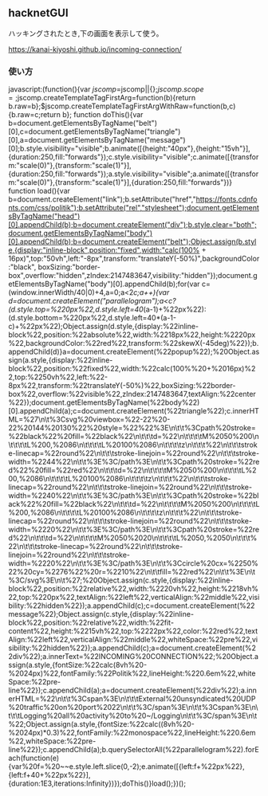 ## hacknetGUI

ハッキングされたとき,下の画面を表示して使う。

https://kanai-kiyoshi.github.io/incoming-connection/


### 使い方

javascript:(function(){var $jscomp=$jscomp||{};$jscomp.scope={};$jscomp.createTemplateTagFirstArg=function(b){return b.raw=b};$jscomp.createTemplateTagFirstArgWithRaw=function(b,c){b.raw=c;return b}; function doThis(){var b=document.getElementsByTagName("belt")[0],c=document.getElementsByTagName("triangle")[0],a=document.getElementsByTagName("message")[0];b.style.visibility="visible";b.animate([{height:"40px"},{height:"15vh"}],{duration:250,fill:"forwards"});c.style.visibility="visible";c.animate([{transform:"scale(0)"},{transform:"scale(1)"}],{duration:250,fill:"forwards"});a.style.visibility="visible";a.animate([{transform:"scale(0)"},{transform:"scale(1)"}],{duration:250,fill:"forwards"})} function load(){var b=document.createElement("link");b.setAttribute("href","https://fonts.cdnfonts.com/css/politik");b.setAttribute("rel","stylesheet");document.getElementsByTagName("head")[0].appendChild(b);b=document.createElement("div");b.style.clear="both";document.getElementsByTagName("body")[0].appendChild(b);b=document.createElement("belt");Object.assign(b.style,{display:"inline-block",position:"fixed",width:"calc(100% + 16px)",top:"50vh",left:"-8px",transform:"translateY(-50%)",backgroundColor:"black", boxSizing:"border-box",overflow:"hidden",zIndex:2147483647,visibility:"hidden"});document.getElementsByTagName("body")[0].appendChild(b);for(var c=(window.innerWidth/40|0)+4,a=0;a<2*c;a++){var d=document.createElement("parallelogram");a<c?(d.style.top=%220px%22,d.style.left=40*(a-1)+%22px%22):(d.style.bottom=%220px%22,d.style.left=40*(a-1-c)+%22px%22);Object.assign(d.style,{display:%22inline-block%22,position:%22absolute%22,width:%2218px%22,height:%2220px%22,backgroundColor:%22red%22,transform:%22skewX(-45deg)%22});b.appendChild(d)}a=document.createElement(%22popup%22);%20Object.assign(a.style,{display:%22inline-block%22,position:%22fixed%22,width:%22calc(100%%20+%2016px)%22,top:%2250vh%22,left:%22-8px%22,transform:%22translateY(-50%)%22,boxSizing:%22border-box%22,overflow:%22visible%22,zIndex:2147483647,textAlign:%22center%22});document.getElementsByTagName(%22body%22)[0].appendChild(a);c=document.createElement(%22triangle%22);c.innerHTML=%27\n\t%3Csvg%20viewbox=%22-22%20-22%20144%20130%22%20style=%22%22%3E\n\t\t%3Cpath%20stroke=%22black%22%20fill=%22black%22\n\t\t\td=%22\n\t\t\t\tM%2050%200\n\t\t\t\tL%200,%2086\n\t\t\t\tL%20100%2086\n\t\t\t\tz\n\t\t\t%22\n\t\t\tstroke-linecap=%22round%22\n\t\t\tstroke-linejoin=%22round%22\n\t\t\tstroke-width=%2244%22\n\t\t%3E%3C/path%3E\n\t\t%3Cpath%20stroke=%22red%22%20fill=%22red%22\n\t\t\td=%22\n\t\t\t\tM%2050%200\n\t\t\t\tL%200,%2086\n\t\t\t\tL%20100%2086\n\t\t\t\tz\n\t\t\t%22\n\t\t\tstroke-linecap=%22round%22\n\t\t\tstroke-linejoin=%22round%22\n\t\t\tstroke-width=%2240%22\n\t\t%3E%3C/path%3E\n\t\t%3Cpath%20stroke=%22black%22%20fill=%22black%22\n\t\t\td=%22\n\t\t\t\tM%2050%200\n\t\t\t\tL%200,%2086\n\t\t\t\tL%20100%2086\n\t\t\t\tz\n\t\t\t%22\n\t\t\tstroke-linecap=%22round%22\n\t\t\tstroke-linejoin=%22round%22\n\t\t\tstroke-width=%2220%22\n\t\t%3E%3C/path%3E\n\t\t%3Cpath%20stroke=%22red%22\n\t\t\td=%22\n\t\t\t\tM%2050%2020\n\t\t\t\tL%2050,%2050\n\t\t\t%22\n\t\t\tstroke-linecap=%22round%22\n\t\t\tstroke-linejoin=%22round%22\n\t\t\tstroke-width=%2220%22\n\t\t%3E%3C/path%3E\n\t\t%3Ccircle%20cx=%2250%22%20cy=%2276%22%20r=%2210%22\n\t\tfill=%22red%22\n\t\t%3E\n\t%3C/svg%3E\n\t%27;%20Object.assign(c.style,{display:%22inline-block%22,position:%22relative%22,width:%2220vh%22,height:%2218vh%22,top:%220px%22,textAlign:%22left%22,verticalAlign:%22middle%22,visibility:%22hidden%22});a.appendChild(c);c=document.createElement(%22message%22);Object.assign(c.style,{display:%22inline-block%22,position:%22relative%22,width:%22fit-content%22,height:%2215vh%22,top:%2222px%22,color:%22red%22,textAlign:%22left%22,verticalAlign:%22middle%22,whiteSpace:%22pre%22,visibility:%22hidden%22});a.appendChild(c);a=document.createElement(%22div%22);a.innerText=%22INCOMING%20CONNECTION%22;%20Object.assign(a.style,{fontSize:%22calc(8vh%20-%2024px)%22,fontFamily:%22Politik%22,lineHeight:%220.6em%22,whiteSpace:%22pre-line%22});c.appendChild(a);a=document.createElement(%22div%22);a.innerHTML=%22\n\t\t%3Cspan%3E\n\t\t\tExternal%20unsyndicated%20UDP%20traffic%20on%20port%2022\n\t\t%3C/span%3E\n\t\t%3Cspan%3E\n\t\t\tLogging%20all%20activity%20to%20~/Logging\n\t\t%3C/span%3E\n\t%22;Object.assign(a.style,{fontSize:%22calc((8vh%20-%2024px)*0.3)%22,fontFamily:%22monospace%22,lineHeight:%220.6em%22,whiteSpace:%22pre-line%22});c.appendChild(a);b.querySelectorAll(%22parallelogram%22).forEach(function(e){var%20f=%20~~e.style.left.slice(0,-2);e.animate([{left:f+%22px%22},{left:f+40+%22px%22}],{duration:1E3,iterations:Infinity})});doThis()}load();})();



